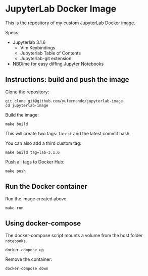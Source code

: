 # JupyterLab Docker Image

This is the repository of my custom JupyterLab Docker image. 

Specs:

- Jupyterlab 3.1.6
    - Vim Keybindings
    - Jupyterlab Table of Contents
    - Jupyterlab-git extension
- NBDime for easy diffing Jupyter Notebooks

## Instructions: build and push the image

Clone the repository:
```
git clone git@github.com/yufernando/jupyterlab-image
cd jupyterlab-image
```

Build the image:
```
make build
```
This will create two tags: `latest` and the latest commit hash.

You can also add a third custom tag:
```
make build tag=lab-3.1.6
```

Push all tags to Docker Hub:
```
make push
```

## Run the Docker container

Run the image created above:
```
make run
```

## Using docker-compose

The docker-compose script mounts a volume from the host folder `notebooks`.

`docker-compose up`

Remove the container:

`docker-compose down`
